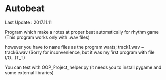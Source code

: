 # Autobeat
Last Update : 2017.11.11

Program which make a notes at proper beat automatically for rhythm game
(This program works only with .wav files)

however you have to name files as the program wants; track1.wav ~ track6.wav
(Sorry for inconvenience, but it was my first program with file I/O...(T_T)

You can test with OOP_Project_helper.py
(it needs you to install pygame and some external libraries)
